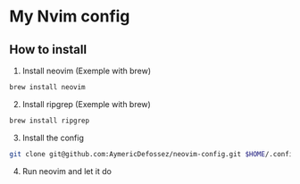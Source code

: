 # My Nvim config 
## How to install

1. Install neovim (Exemple with brew)
```bash
brew install neovim
```
2. Install ripgrep (Exemple with brew)
```bash
brew install ripgrep
```
3. Install the config
```bash
git clone git@github.com:AymericDefossez/neovim-config.git $HOME/.config/nvim
```
4. Run neovim and let it do

